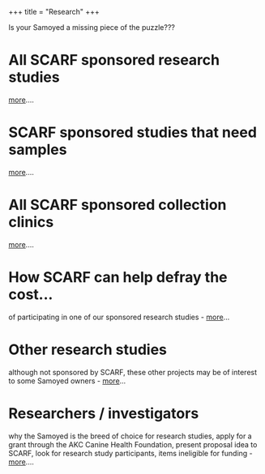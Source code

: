 +++
title = "Research"
+++


<i class="fa fa-puzzle-piece"></i> Is your Samoyed a missing piece of the puzzle???



# All SCARF sponsored research studies

[more](/research/all-scarf-sponsored-research-studies)....



# SCARF sponsored studies that need samples

[more](/research/scarf-sponsored-studies-that-need-samples)....



# All SCARF sponsored collection clinics

[more](/research/research-study-collection-clinics)....



# How SCARF can help defray the cost...

of participating in one of our sponsored research studies - [more](/research/how-scarf-can-help-defray-the-cost)...



# Other research studies

although not sponsored by SCARF, these other projects may be of interest to some Samoyed owners - [more](/research/other-research-studies)...



# Researchers / investigators

why the Samoyed is the breed of choice for research studies, apply for a grant through the AKC Canine Health Foundation, present proposal idea to SCARF, look for research study participants, items ineligible for funding - [more](/research/researchers-investigators)....
